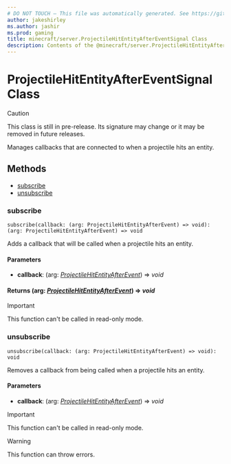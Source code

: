 ```yaml
---
# DO NOT TOUCH — This file was automatically generated. See https://github.com/mojang/minecraftapidocsgenerator to modify descriptions, examples, etc.
author: jakeshirley
ms.author: jashir
ms.prod: gaming
title: minecraft/server.ProjectileHitEntityAfterEventSignal Class
description: Contents of the @minecraft/server.ProjectileHitEntityAfterEventSignal class.
---
```

# ProjectileHitEntityAfterEventSignal Class

> [!CAUTION]
> This class is still in pre-release.  Its signature may change or it may be removed in future releases.

Manages callbacks that are connected to when a projectile hits an entity.

## Methods
- [subscribe](#subscribe)
- [unsubscribe](#unsubscribe)

### **subscribe**
`
subscribe(callback: (arg: ProjectileHitEntityAfterEvent) => void): (arg: ProjectileHitEntityAfterEvent) => void
`

Adds a callback that will be called when a projectile hits an entity.

#### **Parameters**
- **callback**: (arg: [*ProjectileHitEntityAfterEvent*](ProjectileHitEntityAfterEvent.md)) => *void*

#### **Returns** (arg: [*ProjectileHitEntityAfterEvent*](ProjectileHitEntityAfterEvent.md)) => *void*

> [!IMPORTANT]
> This function can't be called in read-only mode.

### **unsubscribe**
`
unsubscribe(callback: (arg: ProjectileHitEntityAfterEvent) => void): void
`

Removes a callback from being called when a projectile hits an entity.

#### **Parameters**
- **callback**: (arg: [*ProjectileHitEntityAfterEvent*](ProjectileHitEntityAfterEvent.md)) => *void*

> [!IMPORTANT]
> This function can't be called in read-only mode.

> [!WARNING]
> This function can throw errors.
